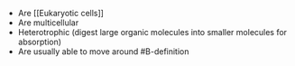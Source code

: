 - Are [[Eukaryotic cells]]
- Are multicellular
- Heterotrophic (digest large organic molecules into smaller molecules for absorption)
- Are usually able to move around
#B-definition 